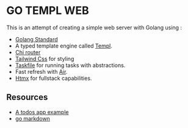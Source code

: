 # GO TEMPL WEB

This is an attempt of creating a simple web server with Golang using :

- [Golang Standard](https://github.com/golang-standards/project-layout)
- A typed template engine called [Templ](https://github.com/a-h/templ/tree/main).
- [Chi router](https://github.com/go-chi/chi)
- [Tailwind Css](https://tailwindcss.com) for styling
- [Taskfile](https://taskfile.dev) for running tasks with abstractions.
- Fast refresh with [Air](https://github.com/cosmtrek/air).
- [Htmx](https://htmx.org/) for fullstack capabilities.

## Resources

- [A todos app example ](https://github.com/stackus/todos/blob/main/internal/templates/pages/home.templ)
- [go markdown](https://github.com/gomarkdown/markdown)
